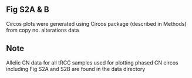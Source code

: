 
## Fig S2A & B 

Circos plots were generated using Circos package (described in Methods) from copy no. alterations data  

## Note
Allelic CN data for all tRCC samples used for plotting phased CN circos including Fig S2A and S2B are found in the data directory
